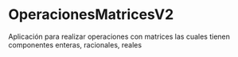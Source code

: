 # OperacionesMatricesV2
Aplicación para realizar operaciones con matrices las cuales tienen componentes enteras, racionales, reales
